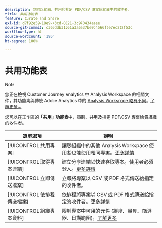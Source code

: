 ```yaml
---
description: 您可以組織、共用和排定 PDF/CSV 專案給組織中的收件者。
title: 共用功能表
feature: Curate and Share
exl-id: d7f92e59-18e9-43cd-8121-3c970434aaee
source-git-commit: c36dddb31261a3a5e37be9c4566f5e7ec212f53c
workflow-type: ht
source-wordcount: '195'
ht-degree: 100%

---
```


# 共用功能表

>[!NOTE]
>
>您正在檢視 Customer Journey Analytics 中 Analysis Workspace 的相關文件，其功能集與傳統 Adobe Analytics 中的 [Analysis Workspace 略有不同](https://experienceleague.adobe.com/docs/analytics/analyze/analysis-workspace/home.html?lang=zh-Hant)。[了解更多...](/help/getting-started/cja-aa.md)

您可以在工作區的&#x200B;**「共用」功能表**&#x200B;中，策劃、共用及排定 PDF/CSV 專案給貴組織的收件者。

| 選單選項 | 說明 |
| --- | --- |
| [!UICONTROL 共用專案] | 讓您組織中的其他 Analysis Workspace 使用者也能使用相同專案。[更多詳情](https://experienceleague.adobe.com/docs/analytics/analyze/analysis-workspace/curate-share/share-projects.html?lang=zh-Hant) |
| [!UICONTROL 取得專案連結] | 建立分享連結以快速存取專案。使用者必須登入。[更多詳情](https://experienceleague.adobe.com/docs/analytics/analyze/analysis-workspace/curate-share/shareable-links.html?lang=zh-Hant) |
| [!UICONTROL 立即傳送檔案] | 立即將專案以 CSV 或 PDF 格式傳送給指定的收件者。 |
| [!UICONTROL 依排程傳送檔案] | 依排程將專案以 CSV 或 PDF 格式傳送給指定的收件者。[更多詳情](https://experienceleague.adobe.com/docs/analytics/analyze/analysis-workspace/curate-share/t-schedule-report.html?lang=zh-Hant) |
| [!UICONTROL 組織專案資料] | 限制專案中可用的元件 (維度、量度、篩選器、日期範圍)。[了解更多](https://experienceleague.adobe.com/docs/analytics/analyze/analysis-workspace/curate-share/curate.html?lang=zh-Hant) |
